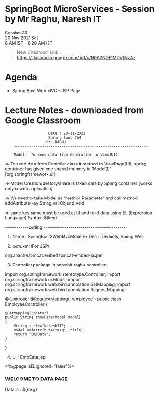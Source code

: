 # SpringBoot MicroServices - Session by Mr Raghu, Naresh IT

Session 39 \
20 Nov 2021 Sat \
8 AM IST - 8 20 AM IST

> New Classroom Link : https://classroom.google.com/u/0/c/NDA2NDE1MDg1MzAz

# Agenda

* Spring Boot Web MVC - JSP Page

# Lecture Notes - downloaded from Google Classroom

```
					Date : 20-11-2021
				 	Spring Boot 7AM
				   Mr. RAGHU
	--------------------------------------------------------------
```
		Model : To send data from Controller to View(UI)

=> To send data from Contoller class # method to ViewPage(UI),
    spring container has given one shared memory ie 'Model(I)'.
    	[org.springframework.ui]

=> Model Creation/destory/share is taken care by Spring container
   [works only in web application]

=> We need to take Model as "method Parameter" and call method
	addAttribute(key:String,val:Object):void

=> same key name must be used at UI and read data using EL
	(Expression Language)
    Syntax: ${key}

------------coding ------------------------------------------
1. Name : SpringBoot2WebMvcModelEx
   Dep  : Devtools, Spring Web

2. pom.xml (For JSP)
<dependency>
	<groupId>org.apache.tomcat.embed</groupId>
	<artifactId>tomcat-embed-jasper</artifactId>
</dependency>

3. Controller
package in.nareshit.raghu.controller;

import org.springframework.stereotype.Controller;
import org.springframework.ui.Model;
import org.springframework.web.bind.annotation.GetMapping;
import org.springframework.web.bind.annotation.RequestMapping;

@Controller
@RequestMapping("/employee")
public class EmployeeController {

	@GetMapping("/data")
	public String showData(Model model)
	{
		String title="NareshIT";
		model.addAttribute("msg", title);
		return "EmpData";
	}
}

4. UI : EmpData.jsp
<!DOCTYPE html>
<%@page isELIgnored="false"%>
<html lang="en">
 <head>
  <title>Document</title>
 </head>
 <body>
  <h3>WELCOME TO DATA PAGE</h3>
  Data is : ${msg}
 </body>
</html>

